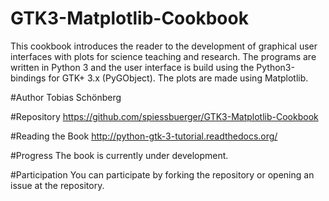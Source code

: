 GTK3-Matplotlib-Cookbook
========================
This cookbook introduces the reader to the development of graphical user interfaces with plots for science teaching and research. The programs are written in Python 3 and the user interface is build using the Python3-bindings for GTK+ 3.x (PyGObject). The plots are made using Matplotlib.

#Author
Tobias Schönberg

#Repository
https://github.com/spiessbuerger/GTK3-Matplotlib-Cookbook

#Reading the Book
http://python-gtk-3-tutorial.readthedocs.org/

#Progress
The book is currently under development.

#Participation
You can participate by forking the repository or opening an issue at the repository.

